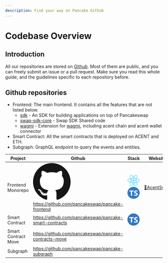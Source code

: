 ```yaml
---
description: Find your way on Pancake Github
---
```


# Codebase Overview

## Introduction

All our repositories are stored on [Github](https://github.com/pancakeswap). Most of them are public, and you can freely submit an issue or a pull request. Make sure you read this whole guide, and the guidelines specific to each repository before.

## Github repositories

* Frontend: The main frontend. It contains all the features that are not listed below.
  * [sdk](https://github.com/pancakeswap/pancake-frontend/blob/develop/packages/swap-sdk) - An SDK for building applications on top of Pancakeswap
  * [swap-sdk-core](https://github.com/pancakeswap/pancake-frontend/blob/develop/packages/swap-sdk-core) - Swap SDK Shared code
  * [wagmi](https://github.com/pancakeswap/pancake-frontend/blob/develop/packages/wagmi) - Extension for [wagmi](https://github.com/wagmi-dev/wagmi), including acent chain and acent wallet connector
* Smart Contract: All the smart contracts that is deployed on ACENT and ETH.
* Subgraph: GraphQL endpoint to query the events and entities.



<table><thead><tr><th>Project</th><th>Github</th><th>Stack</th><th data-hidden>Website</th></tr></thead><tbody><tr><td>Frontend Monorepo</td><td><a href="https://github.com/pancakeswap/pancake-frontend"><img src="../../.gitbook/assets/GitHub-Mark-120px-plus.png" alt="" data-size="line"></a><a href="https://github.com/pancakeswap/pancake-frontend">https://github.com/pancakeswap/pancake-frontend</a></td><td><img src="../../.gitbook/assets/download.svg" alt="" data-size="line"><img src="../../.gitbook/assets/ts-logo-round-128.svg" alt="" data-size="line"></td><td><a href="https://pancakeswap.finance">🔗AcentSwap</a></td></tr><tr><td>Smart Contract</td><td><a href="https://github.com/pancakeswap/pancake-smart-contracts">https://github.com/pancakeswap/pancake-smart-contracts</a></td><td><img src="https://ludu-assets.s3.amazonaws.com/lesson-icons/26/OS6xpcvmIL6y0G3ZQW99" alt="" data-size="line"><img src="https://hardhat.org/apple-touch-icon.png" alt="" data-size="line"><img src="../../.gitbook/assets/ts-logo-round-128.svg" alt="" data-size="line"></td><td></td></tr><tr><td>Smart Contract Move</td><td><a href="https://github.com/pancakeswap/pancake-contracts-move">https://github.com/pancakeswap/pancake-contracts-move</a></td><td></td><td></td></tr><tr><td>Subgraph</td><td><a href="https://github.com/pancakeswap/pancake-subgraph">https://github.com/pancakeswap/pancake-subgraph </a></td><td><img src="https://upload.wikimedia.org/wikipedia/commons/thumb/1/17/GraphQL_Logo.svg/1200px-GraphQL_Logo.svg.png" alt="" data-size="line"></td><td></td></tr></tbody></table>

